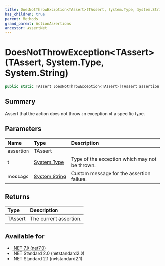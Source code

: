 ```yaml
---
title: DoesNotThrowException<TAssert>(TAssert, System.Type, System.String)
has_children: true
parent: Methods
grand_parent: ActionAssertions
ancestor: AssertNet
---
```

# DoesNotThrowException&lt;TAssert&gt;(TAssert, System.Type, System.String)

```csharp
public static TAssert DoesNotThrowException<TAssert>(TAssert assertion, System.Type t, System.String message);
```

## Summary
Assert that the action does not throw an exception of a specific type.

## Parameters
| Name      | Type                                                                        | Description                                    |
|:----------|:----------------------------------------------------------------------------|:-----------------------------------------------|
| assertion | TAssert                                                                     |                                                |
| t         | [System.Type](https://learn.microsoft.com/en-us/dotnet/api/system.type)     | Type of the exception which may not be thrown. |
| message   | [System.String](https://learn.microsoft.com/en-us/dotnet/api/system.string) | Custom message for the assertion failure.      |


## Returns
| Type    | Description            |
|:--------|:-----------------------|
| TAssert | The current assertion. |

## Available for
- [.NET 7.0 (net7.0)](https://versionsof.net/core/7.0/)
- .NET Standard 2.0 (netstandard2.0)
- .NET Standard 2.1 (netstandard2.1)
